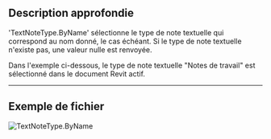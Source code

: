 ## Description approfondie
'TextNoteType.ByName' sélectionne le type de note textuelle qui correspond au nom donné, le cas échéant. Si le type de note textuelle n'existe pas, une valeur nulle est renvoyée.

Dans l'exemple ci-dessous, le type de note textuelle "Notes de travail" est sélectionné dans le document Revit actif.

___
## Exemple de fichier

![TextNoteType.ByName](./Revit.Elements.TextNoteType.ByName_img.jpg)
